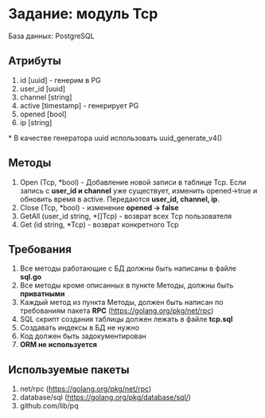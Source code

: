 Задание: модуль Tcp
=============================
База данных: PostgreSQL

Атрибуты
--------

 1. id [uuid] - генерим в PG
 2. user_id [uuid]
 3. channel [string]
 4. active [timestamp] - генерирует PG
 5. opened [bool]
 6. ip [string]
 
 \* В качестве генератора uuid использовать uuid_generate_v4()

Методы
------

 1. Open (Tcp, *bool) - Добавление новой записи в таблице Tcp. Если запись с **user_id и channel** уже существует, изменить opened->true и обновить время в active. Передаются **user_id, channel, ip**.
 2. Close (Tcp, *bool) - изменение **opened -> false**
 3. GetAll (user_id string, *[]Tcp) - возврат всех Tcp пользователя
 4. Get (id string, *Tcp) - возврат конкретного Tcp
 
  

Требования
----------

 1. Все методы работающие с БД должны быть написаны в файле **sql.go**
 2. Все методы кроме описанных в пункте Методы, должны быть **приватными**
 3. Каждый метод из пункта Методы, должен быть написан по требованиям пакета **RPC** (https://golang.org/pkg/net/rpc)
 4. SQL скрипт создания таблицы должен лежать в файле **tcp.sql**
 5. Создавать индексы в БД не нужно
 6. Код должен быть задокументирован
 7. **ORM не используется**


Используемые пакеты
-------------------

 1. net/rpc (https://golang.org/pkg/net/rpc)
 2. database/sql (https://golang.org/pkg/database/sql/)
 3. github.com/lib/pq
